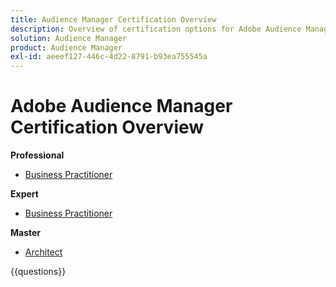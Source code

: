 ```yaml
---
title: Audience Manager Certification Overview
description: Overview of certification options for Adobe Audience Manager
solution: Audience Manager
product: Audience Manager
exl-id: aeeef127-446c-4d22-8791-b93ea755545a
---
```

# Adobe Audience Manager Certification Overview

**Professional**

* [Business Practitioner](https://certification.adobe.com/certification/adobe-audience-business-practitioner-professional) <!--AD0-E458-->

**Expert**

* [Business Practitioner](https://certification.adobe.com/certification/adobe-audience-manager-business-practitioner-expert) <!--AD0-E457-->

**Master**

* [Architect](https://certification.adobe.com/certification/audience-manager-architect-master) <!--AD0-E454-->

{{questions}}

